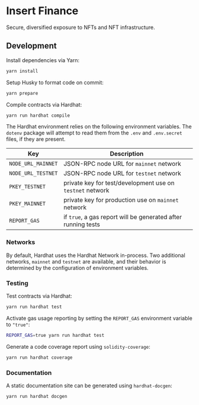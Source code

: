 # Insert Finance

Secure, diversified exposure to NFTs and NFT infrastructure.

## Development

Install dependencies via Yarn:

```bash
yarn install
```

Setup Husky to format code on commit:

```bash
yarn prepare
```

Compile contracts via Hardhat:

```bash
yarn run hardhat compile
```

The Hardhat environment relies on the following environment variables. The `dotenv` package will attempt to read them from the `.env` and `.env.secret` files, if they are present.

| Key                | Description                                                   |
| ------------------ | ------------------------------------------------------------- |
| `NODE_URL_MAINNET` | JSON-RPC node URL for `mainnet` network                       |
| `NODE_URL_TESTNET` | JSON-RPC node URL for `testnet` network                       |
| `PKEY_TESTNET`     | private key for test/development use on `testnet` network     |
| `PKEY_MAINNET`     | private key for production use on `mainnet` network           |
| `REPORT_GAS`       | if `true`, a gas report will be generated after running tests |

### Networks

By default, Hardhat uses the Hardhat Network in-process. Two additional networks, `mainnet` and `testnet` are available, and their behavior is determined by the configuration of environment variables.

### Testing

Test contracts via Hardhat:

```bash
yarn run hardhat test
```

Activate gas usage reporting by setting the `REPORT_GAS` environment variable to `"true"`:

```bash
REPORT_GAS=true yarn run hardhat test
```

Generate a code coverage report using `solidity-coverage`:

```bash
yarn run hardhat coverage
```

### Documentation

A static documentation site can be generated using `hardhat-docgen`:

```bash
yarn run hardhat docgen
```
